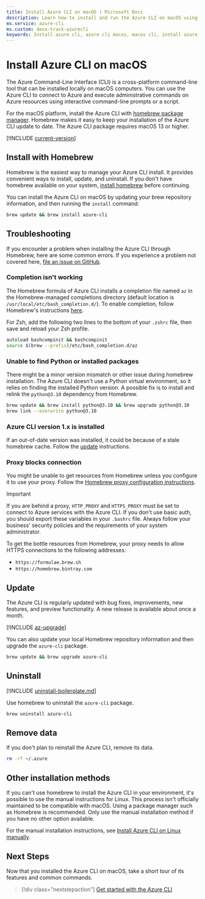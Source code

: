 ```yaml
---
title: Install Azure CLI on macOS | Microsoft Docs
description: Learn how to install and run the Azure CLI on macOS using the homebrew package manager. The Azure CLI package requires macOS 13 or higher.
ms.service: azure-cli
ms.custom: devx-track-azurecli
keywords: Install azure cli, azure cli macos, macos cli, install azure cli macos
---
```


# Install Azure CLI on macOS

The Azure Command-Line Interface (CLI) is a cross-platform command-line tool that can be installed
locally on macOS computers. You can use the Azure CLI to connect to Azure and execute administrative
commands on Azure resources using interactive command-line prompts or a script.

For the macOS platform, install the Azure CLI with [homebrew package manager][03]. Homebrew makes it
easy to keep your installation of the Azure CLI update to date. The Azure CLI package requires macOS
13 or higher.

[!INCLUDE [current-version](includes/current-version.md)]

## Install with Homebrew

Homebrew is the easiest way to manage your Azure CLI install. It provides convenient ways to
install, update, and uninstall. If you don't have homebrew available on your system,
[install homebrew][04] before continuing.

You can install the Azure CLI on macOS by updating your brew repository information, and then
running the `install` command:

```bash
brew update && brew install azure-cli
```

## Troubleshooting

If you encounter a problem when installing the Azure CLI through Homebrew, here are some common
errors. If you experience a problem not covered here, [file an issue on GitHub][07].

### Completion isn't working

The Homebrew formula of Azure CLI installs a completion file named `az` in the Homebrew-managed
completions directory (default location is `/usr/local/etc/bash_completion.d/`). To enable
completion, follow Homebrew's instructions [here][06].

For Zsh, add the following two lines to the bottom of your `.zshrc` file, then save and reload your
Zsh profile.

```bash
autoload bashcompinit && bashcompinit
source $(brew --prefix)/etc/bash_completion.d/az
```

### Unable to find Python or installed packages

There might be a minor version mismatch or other issue during homebrew installation. The Azure CLI
doesn't use a Python virtual environment, so it relies on finding the installed Python version. A
possible fix is to install and relink the `python@3.10` dependency from Homebrew.

```bash
brew update && brew install python@3.10 && brew upgrade python@3.10
brew link --overwrite python@3.10
```

### Azure CLI version 1.x is installed

If an out-of-date version was installed, it could be because of a stale homebrew cache. Follow the
[update][01] instructions.

### Proxy blocks connection

You might be unable to get resources from Homebrew unless you configure it to use your proxy. Follow
the [Homebrew proxy configuration instructions][05].

> [!IMPORTANT]
> If you are behind a proxy, `HTTP_PROXY` and `HTTPS_PROXY` must be set to connect to Azure services
> with the Azure CLI. If you don't use basic auth, you should export these variables in your
> `.bashrc` file. Always follow your business' security policies and the requirements of your system
> administrator.

To get the bottle resources from Homebrew, your proxy needs to allow HTTPS connections to the
following addresses:

- `https://formulae.brew.sh`
- `https://homebrew.bintray.com`

## Update

The Azure CLI is regularly updated with bug fixes, improvements, new features, and preview
functionality. A new release is available about once a month.

[!INCLUDE [az-upgrade](includes/az-upgrade.md)]

You can also update your local Homebrew repository information and then upgrade the `azure-cli`
package.

```bash
brew update && brew upgrade azure-cli
```

## Uninstall

[!INCLUDE [uninstall-boilerplate.md](includes/uninstall-boilerplate.md)]

Use homebrew to uninstall the `azure-cli` package.

```bash
brew uninstall azure-cli
```

## Remove data

If you don't plan to reinstall the Azure CLI, remove its data.

```bash
rm -rf ~/.azure
```

## Other installation methods

If you can't use homebrew to install the Azure CLI in your environment, it's possible to use the
manual instructions for Linux. This process isn't officially maintained to be compatible with macOS.
Using a package manager such as Homebrew is recommended. Only use the manual installation method if
you have no other option available.

For the manual installation instructions, see [Install Azure CLI on Linux manually][08].

## Next Steps

Now that you installed the Azure CLI on macOS, take a short tour of its features and common
commands.

> [!div class="nextstepaction"]
> [Get started with the Azure CLI][02]

<!-- link references -->

[01]: #update
[02]: get-started-with-azure-cli.md
[03]: https://brew.sh
[04]: https://docs.brew.sh/Installation.html
[05]: https://docs.brew.sh/Manpage#using-homebrew-behind-a-proxy
[06]: https://docs.brew.sh/Shell-Completion
[07]: https://github.com/Azure/azure-cli/issues
[08]: install-azure-cli-linux.md
